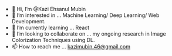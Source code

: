 - 👋 Hi, I’m @Kazi Ehsanul Mubin
- 👀 I’m interested in ... Machine Learning/ Deep Learning/ Web Development.
- 🌱 I’m currently learning ... React
- 💞️ I’m looking to collaborate on ... my ongoing research in Image Colorization Techniques using DL.
- 📫 How to reach me ... kazimubin.46@gmail.com

<!---
Mubin42/Mubin42 is a ✨ special ✨ repository because its `README.md` (this file) appears on your GitHub profile.
You can click the Preview link to take a look at your changes.
--->
